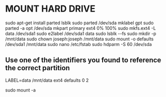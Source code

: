 # MOUNT HARD DRIVE

sudo apt-get install parted
lsblk
sudo parted /dev/sda mklabel gpt
sudo parted -a opt /dev/sda mkpart primary ext4 0% 100%
sudo mkfs.ext4 -L data /dev/sda1
sudo e2label /dev/sda1 data
sudo lsblk --fs
sudo mkdir -p /mnt/data
sudo chown joseph:joseph /mnt/data
sudo mount -o defaults /dev/sda1 /mnt/data
sudo nano /etc/fstab
sudo hdparm -S 60 /dev/sda

## Use one of the identifiers you found to reference the correct partition

<!-- /dev/sda1 /mnt/data ext4 defaults 0 2 -->
<!-- UUID=11e1d3c9-f582-5484-b1a7-93de564438a4 /mnt/data ext4 defaults 0 2 -->
LABEL=data /mnt/data ext4 defaults 0 2

sudo mount -a